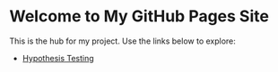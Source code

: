 # Welcome to My GitHub Pages Site

This is the hub for my project. Use the links below to explore:

  - [Hypothesis Testing](Hypothesis.md)
